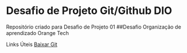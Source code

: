 # Desafio de Projeto Git/Github DIO
Repositório criado para  Desafio de Projeto 01
##Desafio
Organização de aprendizado Orange Tech

Links Úteis
[Baixar Git](https://git-scm.com/download/win)


